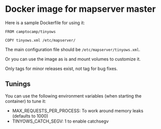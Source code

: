 # Docker image for mapserver master

Here is a sample Dockerfile for using it:
```
FROM camptocamp/tinyows

COPY tinyows.xml /etc/mapserver/
```

The main configuration file should be `/etc/mapserver/tinyows.xml`.

Or you can use the image as is and mount volumes to customize it.

Only tags for minor releases exist, not tag for bug fixes.

## Tunings

You can use the following environment variables (when starting the container)
to tune it:
* MAX_REQUESTS_PER_PROCESS: To work around memory leaks (defaults to 1000)
* TINYOWS_CATCH_SEGV: 1 to enable catchsegv
